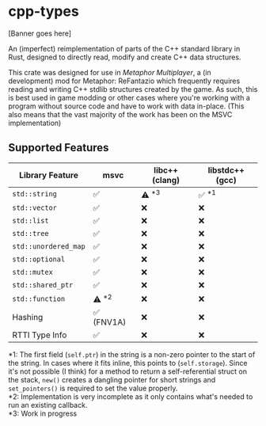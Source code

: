 # cpp-types

[Banner goes here]

An (imperfect) reimplementation of parts of the C++ standard library in Rust, designed to directly read, modify and
create C++ data structures.

This crate was designed for use in *Metaphor Multiplayer*, a (in development) mod for Metaphor: ReFantazio which 
frequently requires reading and writing C++ stdlib structures created by the game. As such, this is best used in
game modding or other cases where you're working with a program without source code and have to work with data in-place.
(This also means that the vast majority of the work has been on the MSVC implementation)

## Supported Features

| Library Feature      | msvc             | libc++ (clang)   | libstdc++ (gcc)   |
|----------------------|------------------|------------------|-------------------|
| `std::string`        | ✅                | ⚠️ <sup>*3</sup>| ✅ <sup>*1</sup>  |
| `std::vector`        | ✅                | ❌                | ❌                 |
| `std::list`          | ✅                | ❌                | ❌                 |
| `std::tree`          | ✅                | ❌                | ❌                 |
| `std::unordered_map` | ✅                | ❌                | ❌                 |
| `std::optional`      | ✅                | ❌                | ❌                 |
| `std::mutex`         | ✅                | ❌                | ❌                 |
| `std::shared_ptr`    | ✅                | ❌                | ❌                 |
| `std::function`      | ⚠️ <sup>*2</sup> | ❌                | ❌                 |
| Hashing              | ✅ (FNV1A)        | ❌                | ❌                 |
| RTTI Type Info       | ✅                | ❌                | ❌                 |

*1: The first field (`self.ptr`) in the string is a non-zero pointer to the start of the string. In cases where it 
fits inline, this points to (`self.storage`). Since it's not possible (I think) for a method to return a self-referential 
struct on the stack, `new()` creates a dangling pointer for short strings and `set_pointers()` is required to set
the value properly. \
*2: Implementation is very incomplete as it only contains what's needed to run an existing callback. \
*3: Work in progress